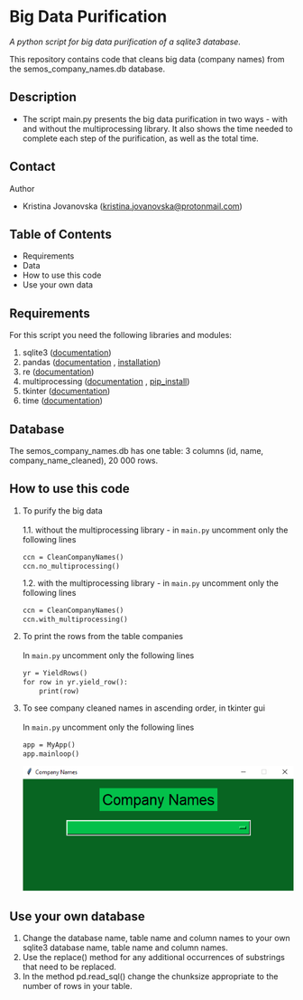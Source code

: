 # Big Data Purification 

*A python script for big data purification of a sqlite3 database.*

This repository contains code that cleans big data (company names) from the
semos_company_names.db database.

## Description
* The script main.py presents the big data purification in two ways - with and without
the multiprocessing library. It also shows the time needed to complete each step of 
the purification, as well as the total time.

## Contact
Author
* Kristina Jovanovska (kristina.jovanovska@protonmail.com)

## Table of Contents 
* Requirements
* Data 
* How to use this code 
* Use your own data 

## Requirements
For this script you need the following libraries and modules:

1. sqlite3 ([documentation](https://docs.python.org/3/library/sqlite3.html))
2. pandas ([documentation](https://pandas.pydata.org/docs/user_guide/index.html) \, [installation](https://pandas.pydata.org/docs/getting_started/install.html))
3. re ([documentation](https://docs.python.org/3/library/re.html))
4. multiprocessing ([documentation](https://docs.python.org/3/library/multiprocessing.html) \,  [pip_install](https://pypi.org/project/multiprocessing/))
5. tkinter ([documentation](https://docs.python.org/3/library/tk.html))
6. time ([documentation](https://docs.python.org/3/library/time.html))

## Database
The semos_company_names.db has one table: 3 columns
(id, name, company_name_cleaned), 20 000 rows.

## How to use this code 
1. To purify the big data \
   \
     1.1. without the multiprocessing library - in `main.py` 
     uncomment only the following lines
     ```
     ccn = CleanCompanyNames()
     ccn.no_multiprocessing()
     ```
    1.2. with the multiprocessing library - in `main.py`
     uncomment only the following lines
     ```
     ccn = CleanCompanyNames()
     ccn.with_multiprocessing()
     ```

   
2. To print the rows from the table companies\
   \
   In `main.py` uncomment only the following lines 
   ```
   yr = YieldRows()
   for row in yr.yield_row():
       print(row)
   ```
   
3. To see company cleaned names in ascending order, in tkinter gui\
   \
  In `main.py` uncomment only the following lines 
   ```
   app = MyApp()
   app.mainloop()
   ```
   ![Image](./gui.png)

## Use your own database
1. Change the database name, table name and column names
to your own sqlite3 database name, table name and column names.
2. Use the replace() method for any additional occurrences
of substrings that need to be replaced.
3. In the method pd.read_sql() change the chunksize 
appropriate to the number of rows in your table. 